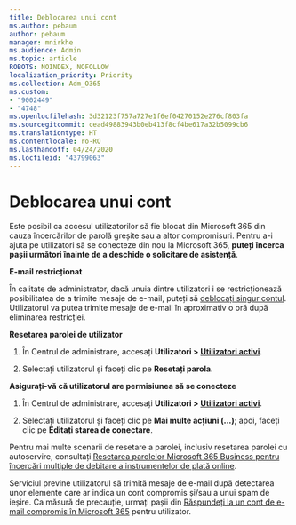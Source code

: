 ```yaml
---
title: Deblocarea unui cont
ms.author: pebaum
author: pebaum
manager: mnirkhe
ms.audience: Admin
ms.topic: article
ROBOTS: NOINDEX, NOFOLLOW
localization_priority: Priority
ms.collection: Adm_O365
ms.custom:
- "9002449"
- "4748"
ms.openlocfilehash: 3d32123f757a727e1f6ef04270152e276cf803fa
ms.sourcegitcommit: cead49883943b0eb413f8cf4be617a32b5099cb6
ms.translationtype: HT
ms.contentlocale: ro-RO
ms.lasthandoff: 04/24/2020
ms.locfileid: "43799063"
---
```

# <a name="unlocking-an-account"></a>Deblocarea unui cont

Este posibil ca accesul utilizatorilor să fie blocat din Microsoft 365 din cauza încercărilor de parolă greșite sau a altor compromisuri. Pentru a-i ajuta pe utilizatori să se conecteze din nou la Microsoft 365, **puteți încerca pașii următori înainte de a deschide o solicitare de asistență**. 

**E-mail restricționat**

În calitate de administrator, dacă unuia dintre utilizatori i se restricționează posibilitatea de a trimite mesaje de e-mail, puteți să [deblocați singur contul](https://docs.microsoft.com/microsoft-365/security/office-365-security/removing-user-from-restricted-users-portal-after-spam). Utilizatorul va putea trimite mesaje de e-mail în aproximativ o oră după eliminarea restricției.

**Resetarea parolei de utilizator**

1. În Centrul de administrare, accesați **Utilizatori > [Utilizatori activi](https://admin.microsoft.com/Adminportal/Home?source=applauncher#/users)**.

2. Selectați utilizatorul și faceți clic pe **Resetați parola**.

**Asigurați-vă că utilizatorul are permisiunea să se conecteze**

1. În Centrul de administrare, accesați **Utilizatori > [Utilizatori activi](https://admin.microsoft.com/Adminportal/Home?source=applauncher#/users)**.

2. Selectați utilizatorul și faceți clic pe **Mai multe acțiuni (...)**; apoi, faceți clic pe **Editați starea de conectare**.

Pentru mai multe scenarii de resetare a parolei, inclusiv resetarea parolei cu autoservire, consultați [Resetarea parolelor Microsoft 365 Business pentru încercări multiple de debitare a instrumentelor de plată online](https://docs.microsoft.com/microsoft-365/admin/add-users/reset-passwords?view=o365-worldwide).

Serviciul previne utilizatorul să trimită mesaje de e-mail după detectarea unor elemente care ar indica un cont compromis și/sau a unui spam de ieșire. Ca măsură de precauție, urmați pașii din [Răspundeți la un cont de e-mail compromis în Microsoft 365](https://docs.microsoft.com/office365/securitycompliance/responding-to-a-compromised-email-account) pentru utilizator.
